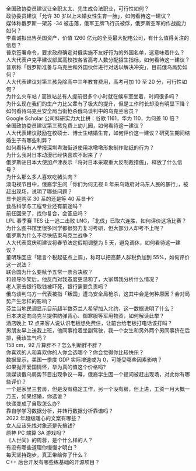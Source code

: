 全国政协委员建议让全职太太、先生成合法职业，可行性如何？  
政协委员建议「允许 30 岁以上未婚女性生育一胎」，如何看待这一建议？  
媒体称俄罗斯一架苏 -34 被击落，俄军王牌飞行员被俘，俄罗斯空军的作战能力如何？  
李嘉诚拟出售英国资产，价值 1260 亿元的全英最大配电公司，有什么值得关注的信息？  
普京签署命令，要求政府确定对俄实施不友好行为的外国名单，这意味着什么？  
人大代表卢克平建议部属高校按各省高考人数分配招生指标，如何看待这一建议？  
普京称「俄罗斯准备与乌克兰和外国伙伴进行对话以解决冲突」，目前俄乌局势如何？  
人大代表建议对第三孩免除高中三年教育费用，高考可加 10 至 20 分，可行性如何？  
为什么火车站 / 高铁站总有人提前很多个小时就在候车室坐着，时间很多吗？  
为什么现在我们的生产力比父辈有了极大的提升，但是工作时长却没有明显下降？  
如何看待乌克兰安全局当街枪杀俄乌谈判中的乌克兰官员？  
Google Scholar 公司科研实力大比拼：谷歌 1161，华为 110，为何差 10 倍？  
全国政协委员建议第三孩免费上幼儿园，如何看待这一建议？  
人大代表建议鼓励在校硕士、博士生结婚生育，如何评价这一建议？研究生期间结婚生子有哪些利弊？  
如何看待有人举报深圳粤海街道使用冰墩墩形象制作贴纸的行为？  
为什么我对日本动漫已经快喜欢不起来了？  
俄罗斯驻日本大使加卢津表示「将对日本采取重大反制裁措施」，释放了什么信号？  
为什么那么多人喜欢吃猪头肉？  
澳电视节目中，俄裔学生问「你们为何无视 8 年来乌政府对乌东人民的暴行」，被赶出现场，说明了哪些问题？  
显卡是购买 30 系的还是等 40 系显卡?  
食品科学与工程专业还有前途吗？  
前任回来了，找你复合，会答应吗？  
LPL 春季赛 TES 让一追二击败 LNG，「北伐」已取六连胜，如何评价这场比赛？  
为什么图书馆里很多同学都很努力复习考研，但大部分人却考不上呢？  
俄罗斯为什么不尽快结束乌克兰战争？  
人大代表庹庆明建议将春节法定假期调整为 5 天，避免调休，如何看待这一建议？  
董明珠回应「建言个税起征点上调」，称可以把高薪人群税负加到 55%，如何评价这一说法？  
联合国为什么要赋予五常一票否决权？  
和领导吵架后，他反而对我态度更温和了，大家帮我分析什么情况？  
老人家去银行取钱被吓死，银行需要负责吗？  
俄乌谈判乌方一代表被指「叛国」遭乌安全局枪杀，这其中会是何种原因？会对局势产生怎样的影响？  
芬兰当地民调显示目前超半数芬兰人希望加入北约，这一数据说明了什么？  
日本决定向乌克兰提供防弹背心、御寒服等军用物资，如何解读此举？  
酒店晚上 12 点来客人说认识老板想免费住，让前台给老板打电话该打吗？  
男朋友早上送我上班，他同事抢着坐副驾驶，我一个女生和另外两个男同事挤在后排，我该生气吗？  
158 cm，92 斤算胖不？怎么判断胖不胖？  
你喜欢的人和喜欢你的人你会选哪个？你会觉得你比较快乐？  
数据显示，美国一季度 GDP 实际增速或为 0，可能受哪些因素影响？  
如果抛开爱国情怀，华为真的值这个价格吗?  
澳媒谈俄乌局势节目出现争议一幕，俄裔学生因一个提问被赶出现场，对此你有哪些评价？  
一个是家里三套房，但是没有稳定工作，另一个没有房，但上进，工资一月大概一万五，如果结婚，你选谁？  
快递变成了自取怎么办?  
靠自学学习数据分析，并转行数据分析靠谱吗？  
2022 年超级暖心的文案有哪些？  
女人应该先找对象还是先搞钱?  
原神 PC 端算 3A 游戏吗？  
《人世间》的周蓉，是个什么样的人？  
有没有哪些道理你慢慢才明白？  
每天坚持跑步，真正带给你了什么？  
C++ 后台开发有哪些练基础的开源项目？  

